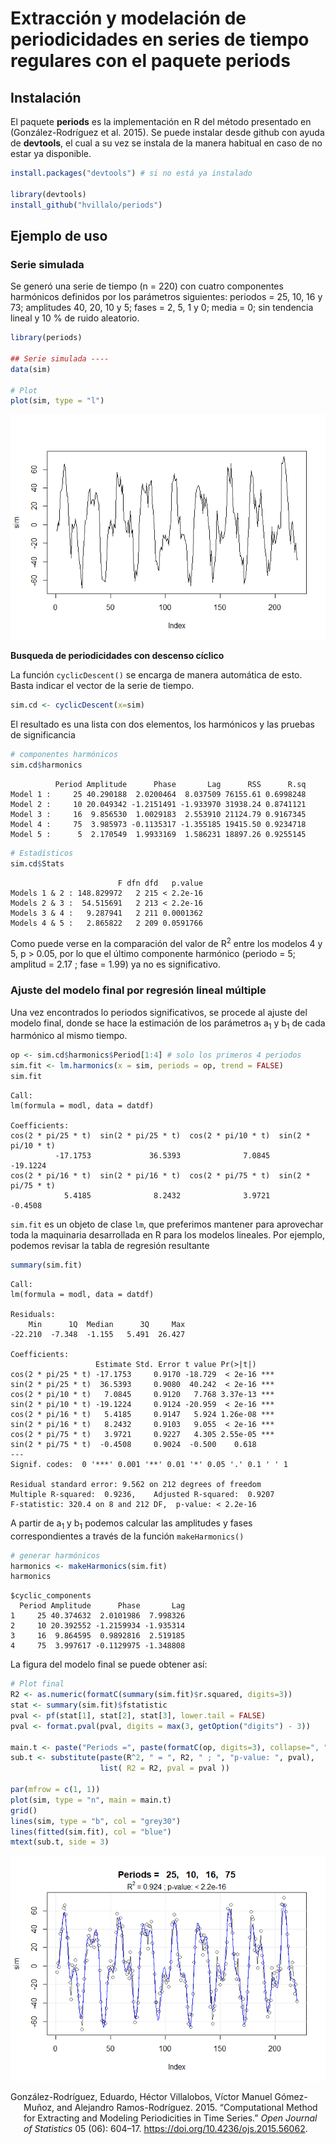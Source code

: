 Extracción y modelación de periodicidades en series de tiempo regulares
con el paquete periods
================

## Instalación

El paquete **periods** es la implementación en R del método presentado
en (González-Rodríguez et al. 2015). Se puede instalar desde github con
ayuda de **devtools**, el cual a su vez se instala de la manera habitual
en caso de no estar ya disponible.

``` r
install.packages("devtools") # si no está ya instalado

library(devtools)
install_github("hvillalo/periods")
```

## Ejemplo de uso

### Serie simulada

Se generó una serie de tiempo (n = 220) con cuatro componentes
harmónicos definidos por los parámetros siguientes: periodos = 25, 10,
16 y 73; amplitudes 40, 20, 10 y 5; fases = 2, 5, 1 y 0; media = 0; sin
tendencia lineal y 10 % de ruido aleatorio.

``` r
library(periods)

## Serie simulada ----
data(sim)

# Plot
plot(sim, type = "l")
```

![](README_files/figure-commonmark/unnamed-chunk-2-1.png)

**Busqueda de periodicidades con descenso cíclico**

La función `cyclicDescent()` se encarga de manera automática de esto.
Basta indicar el vector de la serie de tiempo.

``` r
sim.cd <- cyclicDescent(x=sim)
```

El resultado es una lista con dos elementos, los harmónicos y las
pruebas de significancia

``` r
# componentes harmónicos
sim.cd$harmonics
```

              Period Amplitude      Phase       Lag      RSS      R.sq
    Model 1 :     25 40.290188  2.0200464  8.037509 76155.61 0.6998248
    Model 2 :     10 20.049342 -1.2151491 -1.933970 31938.24 0.8741121
    Model 3 :     16  9.856530  1.0029183  2.553910 21124.79 0.9167345
    Model 4 :     75  3.985973 -0.1135317 -1.355185 19415.50 0.9234718
    Model 5 :      5  2.170549  1.9933169  1.586231 18897.26 0.9255145

``` r
# Estadísticos
sim.cd$Stats
```

                            F dfn dfd   p.value
    Models 1 & 2 : 148.829972   2 215 < 2.2e-16
    Models 2 & 3 :  54.515691   2 213 < 2.2e-16
    Models 3 & 4 :   9.287941   2 211 0.0001362
    Models 4 & 5 :   2.865822   2 209 0.0591766

Como puede verse en la comparación del valor de R<sup>2</sup> entre los
modelos 4 y 5, p \> 0.05, por lo que el último componente harmónico
(periodo = 5; amplitud = 2.17 ; fase = 1.99) ya no es significativo.

### Ajuste del modelo final por regresión lineal múltiple

Una vez encontrados lo periodos significativos, se procede al ajuste del
modelo final, donde se hace la estimación de los parámetros
a<sub>1</sub> y b<sub>1</sub> de cada harmónico al mismo tiempo.

``` r
op <- sim.cd$harmonics$Period[1:4] # solo los primeros 4 periodos 
sim.fit <- lm.harmonics(x = sim, periods = op, trend = FALSE)
sim.fit
```


    Call:
    lm(formula = modl, data = datdf)

    Coefficients:
    cos(2 * pi/25 * t)  sin(2 * pi/25 * t)  cos(2 * pi/10 * t)  sin(2 * pi/10 * t)  
              -17.1753             36.5393              7.0845            -19.1224  
    cos(2 * pi/16 * t)  sin(2 * pi/16 * t)  cos(2 * pi/75 * t)  sin(2 * pi/75 * t)  
                5.4185              8.2432              3.9721             -0.4508  

`sim.fit` es un objeto de clase `lm`, que preferimos mantener para
aprovechar toda la maquinaria desarrollada en R para los modelos
lineales. Por ejemplo, podemos revisar la tabla de regresión resultante

``` r
summary(sim.fit)
```


    Call:
    lm(formula = modl, data = datdf)

    Residuals:
        Min      1Q  Median      3Q     Max 
    -22.210  -7.348  -1.155   5.491  26.427 

    Coefficients:
                       Estimate Std. Error t value Pr(>|t|)    
    cos(2 * pi/25 * t) -17.1753     0.9170 -18.729  < 2e-16 ***
    sin(2 * pi/25 * t)  36.5393     0.9080  40.242  < 2e-16 ***
    cos(2 * pi/10 * t)   7.0845     0.9120   7.768 3.37e-13 ***
    sin(2 * pi/10 * t) -19.1224     0.9124 -20.959  < 2e-16 ***
    cos(2 * pi/16 * t)   5.4185     0.9147   5.924 1.26e-08 ***
    sin(2 * pi/16 * t)   8.2432     0.9103   9.055  < 2e-16 ***
    cos(2 * pi/75 * t)   3.9721     0.9227   4.305 2.55e-05 ***
    sin(2 * pi/75 * t)  -0.4508     0.9024  -0.500    0.618    
    ---
    Signif. codes:  0 '***' 0.001 '**' 0.01 '*' 0.05 '.' 0.1 ' ' 1

    Residual standard error: 9.562 on 212 degrees of freedom
    Multiple R-squared:  0.9236,    Adjusted R-squared:  0.9207 
    F-statistic: 320.4 on 8 and 212 DF,  p-value: < 2.2e-16

A partir de a<sub>1</sub> y b<sub>1</sub> podemos calcular las
amplitudes y fases correspondientes a través de la función
`makeHarmonics()`

``` r
# generar harmónicos
harmonics <- makeHarmonics(sim.fit)
harmonics
```

    $cyclic_components
      Period Amplitude      Phase       Lag
    1     25 40.374632  2.0101986  7.998326
    2     10 20.392552 -1.2159934 -1.935314
    3     16  9.864595  0.9892816  2.519185
    4     75  3.997617 -0.1129975 -1.348808

La figura del modelo final se puede obtener así:

``` r
# Plot final
R2 <- as.numeric(formatC(summary(sim.fit)$r.squared, digits=3))
stat <- summary(sim.fit)$fstatistic
pval <- pf(stat[1], stat[2], stat[3], lower.tail = FALSE)
pval <- format.pval(pval, digits = max(3, getOption("digits") - 3))

main.t <- paste("Periods =", paste(formatC(op, digits=3), collapse=", "))
sub.t <- substitute(paste(R^2, " = ", R2, " ; ", "p-value: ", pval), 
                    list( R2 = R2, pval = pval ))

par(mfrow = c(1, 1))
plot(sim, type = "n", main = main.t)
grid()
lines(sim, type = "b", col = "grey30")
lines(fitted(sim.fit), col = "blue")
mtext(sub.t, side = 3)
```

![](README_files/figure-commonmark/unnamed-chunk-8-1.png)

<div id="refs" class="references csl-bib-body hanging-indent">

<div id="ref-gonzález-rodríguez2015" class="csl-entry">

González-Rodríguez, Eduardo, Héctor Villalobos, Víctor Manuel
Gómez-Muñoz, and Alejandro Ramos-Rodríguez. 2015. “Computational Method
for Extracting and Modeling Periodicities in Time Series.” *Open Journal
of Statistics* 05 (06): 604–17.
<https://doi.org/10.4236/ojs.2015.56062>.

</div>

</div>
